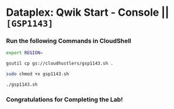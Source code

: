 # Dataplex: Qwik Start - Console || `[GSP1143]`

### Run the following Commands in CloudShell

```bash
export REGION=
```

```bash
gsutil cp gs://cloudhustlers/gsp1143.sh .

sudo chmod +x gsp1143.sh

./gsp1143.sh
```

### Congratulations for Completing the Lab!